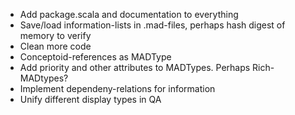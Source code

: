 * Add package.scala and documentation to everything
* Save/load information-lists in .mad-files, perhaps hash digest of memory to verify
* Clean more code
* Conceptoid-references as MADType
* Add priority and other attributes to MADTypes. Perhaps Rich-MADtypes?
* Implement dependeny-relations for information
* Unify different display types in QA
